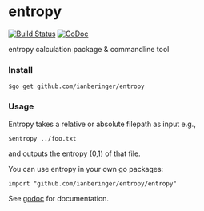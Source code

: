 # entropy
[![Build Status](https://travis-ci.org/ianberinger/entropy.svg)](https://travis-ci.org/ianberinger/entropy) [![GoDoc](https://godoc.org/github.com/ianberinger/entropy?status.svg)](https://godoc.org/github.com/ianberinger/entropy/entropy)

entropy calculation package & commandline tool

### Install
	$go get github.com/ianberinger/entropy
	
### Usage
Entropy takes a relative or absolute filepath as input e.g.,
	
	$entropy ../foo.txt
	
and outputs the entropy (0,1) of that file.

You can use entropy in your own go packages:
	
	import "github.com/ianberinger/entropy/entropy"

See [godoc](http://godoc.org/github.com/ianberinger/entropy/entropy) for documentation.